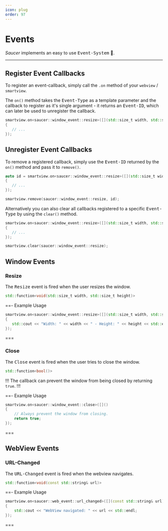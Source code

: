 ```yaml
---
icon: plug
order: 97
---
```


# Events

_Saucer_ implements an easy to use <kbd>Event-System</kbd> 🎁.  

---

## Register Event Callbacks

To register an event-callback, simply call the `.on` method of your `webview` / `smartview`.  

The `on()` method takes the <kbd>Event-Type</kbd> as a template parameter and the callback to register as it's single argument - it returns an <kbd>Event-ID</kbd>, which can later be used to unregister the callback.


```cpp Example
smartview.on<saucer::window_event::resize>([](std::size_t width, std::size_t height)
{
   // ... 
});
```

## Unregister Event Callbacks

To remove a registered callback, simply use the <kbd>Event-ID</kbd> returned by the `on()` method and pass it to `remove()`.

```cpp Example
auto id = smartview.on<saucer::window_event::resize>([](std::size_t width, std::size_t height)
{
   // ...
});

smartview.remove(saucer::window_event::resize, id);
```

Alternatively you can also clear all callbacks registered to a specific <kbd>Event-Type</kbd> by using the `clear()` method.

```cpp Example
smartview.on<saucer::window_event::resize>([](std::size_t width, std::size_t height)
{
   // ...
});

smartview.clear(saucer::window_event::resize);
```

## Window Events

### Resize

The <kbd>Resize</kbd> event is fired when the user resizes the window.

```cpp Callback Signature
std::function<void(std::size_t width, std::size_t height)>
```

==- Example Usage
```cpp
smartview.on<saucer::window_event::resize>([](std::size_t width, std::size_t height)
{
   std::cout << "Width: " << width << " - Height: " << height << std::endl;  
});
```
===

### Close

The <kbd>Close</kbd> event is fired when the user tries to close the window.  

```cpp Callback Signature
std::function<bool()>
```

!!!
The callback can prevent the window from being closed by returning `true`.
!!!


==- Example Usage
```cpp
smartview.on<saucer::window_event::close>([]()
{
    // Always prevent the window from closing.
    return true;
});
```
===

## WebView Events

### URL-Changed

The <kbd>URL-Changed</kbd> event is fired when the webview navigates.

```cpp Callback Signature
std::function<void(const std::string& url)>
```

==- Example Usage
```cpp
smartview.on<saucer::web_event::url_changed>([](const std::string& url)
{
    std::cout << "WebView navigated: " << url << std::endl;
});
```
===
